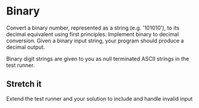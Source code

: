 # Binary

Convert a binary number, represented as a string (e.g. '101010'), to its decimal equivalent using first principles. Implement binary to decimal conversion. Given a binary input string, your program should produce a decimal output.

Binary digit strings are given to you as null terminated ASCII strings in the test runner.

## Stretch it

Extend the test runner and your solution to include and handle invalid input
